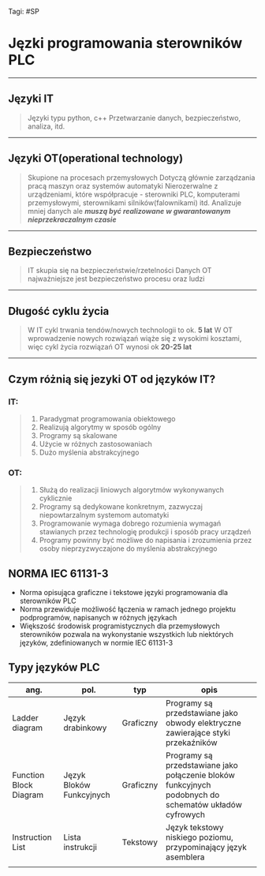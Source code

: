 Tagi: #SP
# Jęzki programowania sterowników PLC
---
## Języki IT
> Języki typu python, c++
> Przetwarzanie danych, bezpieczeństwo, analiza, itd.
---
## Języki OT(operational technology)
> Skupione na procesach przemysłowych
> Dotyczą głównie zarządzania pracą maszyn oraz systemów automatyki
> Nierozerwalne z urządzeniami, które współpracuje - sterowniki PLC, komputerami przemysłowymi, sterownikami silników(falownikami) itd.
> Analizuje mniej danych ale ***muszą być realizowane w gwarantowanym nieprzekraczalnym czasie***
---
## Bezpieczeństwo
> IT skupia się na bezpieczeństwie/rzetelności Danych
> OT najważniejsze jest bezpieczeństwo procesu oraz ludzi
---
## Długość cyklu życia
> W IT cykl trwania tendów/nowych technologii to ok. **5 lat**
> W OT wprowadzenie nowych rozwiązań wiąże się z wysokimi kosztami, więc cykl życia rozwiązań OT wynosi ok **20-25 lat**
---
## Czym różnią się jezyki OT od języków IT?
### IT:
>1. Paradygmat programowania obiektowego
>2. Realizują algorytmy w sposób ogólny
>3. Programy są skalowane
>4. Użycie w różnych zastosowaniach
>5. Dużo myślenia abstrakcyjnego

### OT:
>1. Służą do realizacji liniowych algorytmów wykonywanych cyklicznie
>2. Programy są dedykowane konkretnym, zazwyczaj niepowtarzalnym systemom automatyki
>3. Programowanie wymaga dobrego rozumienia wymagań stawianych przez technologię produkcji i sposób pracy urządzeń
>4. Programy powinny być możliwe do napisania i zrozumienia przez osoby nieprzyzwyczajone do myślenia abstrakcyjnego

## NORMA IEC 61131-3
- Norma opisująca graficzne i tekstowe języki programowania dla sterowników PLC
- Norma przewiduje możliwość łączenia w ramach jednego projektu podprogramów, napisanych w różnych językach
- Większość środowisk programistycznych dla przemysłowych sterowników pozwala na wykonystanie wszystkich lub niektórych języków, zdefiniowanych w normie IEC 61131-3

## Typy języków PLC

| ang.                   | pol.                     | typ       | opis                                                                                                  |
| ---------------------- | ------------------------ | --------- | ----------------------------------------------------------------------------------------------------- |
| Ladder diagram         | Język drabinkowy         | Graficzny | Programy są przedstawiane jako obwody elektryczne zawierające styki przekaźników                      |
| Function Block Diagram | Język Bloków Funkcyjnych | Graficzny | Programy są przedstawiane jako połączenie bloków funkcyjnych podobnych do schematów układów cyfrowych |
| Instruction List       | Lista instrukcji         | Tekstowy  | Język tekstowy niskiego poziomu, przypominający język asemblera                                       |
|                         |                          |           |                                                                                                       |
